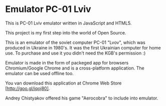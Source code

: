 Emulator PC-01 Lviv
==
This is PC-01 Lviv emulator written in JavaScript and HTML5.

This project is my first step into the world of Open Source. 

This is an emulator of the soviet computer PC-01 "Lvov", which was produced in Ukraine in 1980's. It was the first Ukrainian computer for home use. To purchase and use it you didn't need the KGB's permission :)

Emulator is made in the form of packeged app for browsers Chromium/Google Chrome and is a cross-platform application. The emulator can be used offline too.

You van download this application at Chrome Web Store [http://goo.gl/iqoj80].

Andrey Chistyakov offered his game "Aerocobra" to include into emulator.
